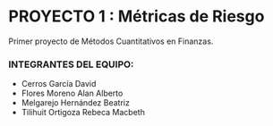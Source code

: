 # PROYECTO 1 : Métricas de Riesgo
Primer proyecto de Métodos Cuantitativos en Finanzas.

### **INTEGRANTES DEL EQUIPO:**
- Cerros García David
- Flores Moreno Alan Alberto
- Melgarejo Hernández Beatriz
- Tilihuit Ortigoza Rebeca Macbeth
